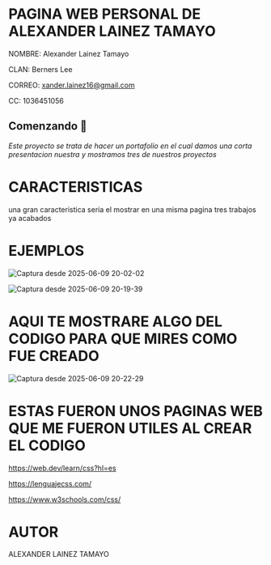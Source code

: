 # PAGINA WEB PERSONAL DE ALEXANDER LAINEZ TAMAYO
NOMBRE: Alexander Lainez Tamayo

CLAN: Berners Lee

CORREO: xander.lainez16@gmail.com

CC: 1036451056

## Comenzando 🚀
_Este proyecto se trata de hacer un portafolio en el cual damos una corta presentacion nuestra y mostramos tres de nuestros proyectos_

# CARACTERISTICAS
una gran caracteristica seria el mostrar en una misma pagina tres trabajos ya acabados

# EJEMPLOS
![Captura desde 2025-06-09 20-02-02](https://github.com/user-attachments/assets/fa5dbbfe-7a48-4a3f-a40b-f4c21756c3e5)

![Captura desde 2025-06-09 20-19-39](https://github.com/user-attachments/assets/0f8fafad-95c6-426b-a2b4-2275d99cca26)

# AQUI TE MOSTRARE ALGO DEL CODIGO PARA QUE MIRES COMO FUE CREADO

![Captura desde 2025-06-09 20-22-29](https://github.com/user-attachments/assets/f3c880bb-0e45-4db7-b3bf-c2c91ffeb930)

# ESTAS FUERON UNOS PAGINAS WEB QUE ME FUERON UTILES AL CREAR EL CODIGO

https://web.dev/learn/css?hl=es

https://lenguajecss.com/

https://www.w3schools.com/css/

# AUTOR
ALEXANDER LAINEZ TAMAYO
